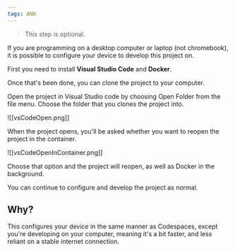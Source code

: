 ```yaml
---
tags: ANH
---
```

> This step is optional.

If you are programming on a desktop computer or laptop (not chromebook), it is possible to configure your device to develop this project on.

First you need to install **Visual Studio Code** and **Docker**.

Once that's been done, you can clone the project to your computer. 


Open the project in Visual Studio code by choosing Open Folder from the file menu. Choose the folder that you clones the project into.

![[vsCodeOpen.png]]

When the project opens, you'll be asked whether you want to reopen the project in the container.

![[vsCodeOpenInContainer.png]]

Choose that option and the project will reopen, as well as Docker in the background. 

You can continue to configure and develop the project as normal.

## Why?

This configures your device in the same manner as Codespaces, except you're developing on your computer, meaning it's a bit faster, and less reliant on a stable internet connection.
